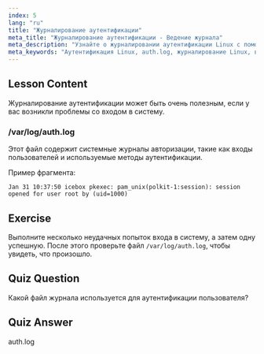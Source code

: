 ```yaml
---
index: 5
lang: "ru"
title: "Журналирование аутентификации"
meta_title: "Журналирование аутентификации - Ведение журнала"
meta_description: "Узнайте о журналировании аутентификации Linux с помощью /var/log/auth.log. Разберитесь со входами пользователей и устраняйте проблемы с доступом с помощью этого важного руководства."
meta_keywords: "Аутентификация Linux, auth.log, журналирование Linux, вход пользователя, безопасность Linux, для начинающих, учебник, руководство"
---
```


## Lesson Content

Журналирование аутентификации может быть очень полезным, если у вас возникли проблемы со входом в систему.

### /var/log/auth.log

Этот файл содержит системные журналы авторизации, такие как входы пользователей и используемые методы аутентификации.

Пример фрагмента:

```plaintext
Jan 31 10:37:50 icebox pkexec: pam_unix(polkit-1:session): session opened for user root by (uid=1000)
```

## Exercise

Выполните несколько неудачных попыток входа в систему, а затем одну успешную. После этого проверьте файл `/var/log/auth.log`, чтобы увидеть, что произошло.

## Quiz Question

Какой файл журнала используется для аутентификации пользователя?

## Quiz Answer

auth.log
